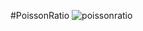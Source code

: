 #PoissonRatio
![poissonratio](https://cloud.githubusercontent.com/assets/12991367/17579303/919d2670-5f48-11e6-9dbd-051d6a70c143.png)
